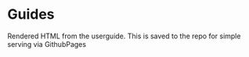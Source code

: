 # Guides

Rendered HTML from the userguide. This is saved to the repo for simple serving via GithubPages

